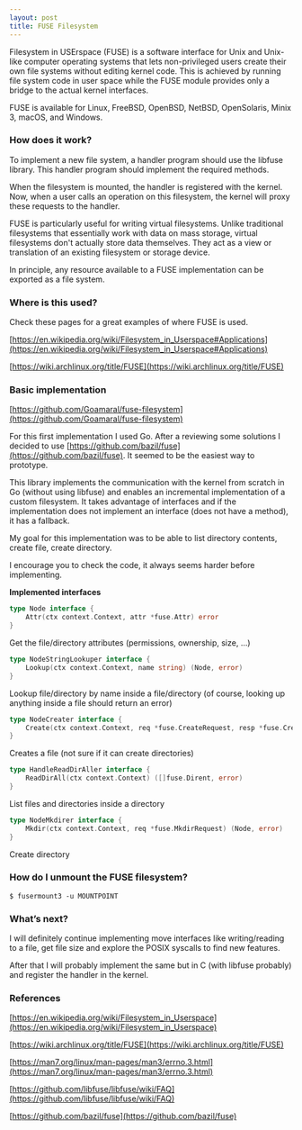 ```yaml
---
layout: post
title: FUSE Filesystem
---
```

Filesystem in USErspace (FUSE) is a software interface for Unix and Unix-like computer operating systems that lets non-privileged users create their own file systems without editing kernel code. This is achieved by running file system code in user space while the FUSE module provides only a bridge to the actual kernel interfaces.

FUSE is available for Linux, FreeBSD, OpenBSD, NetBSD, OpenSolaris, Minix 3, macOS, and Windows.

### How does it work?

To implement a new file system, a handler program should use the libfuse library. This handler program should implement the required methods.

When the filesystem is mounted, the handler is registered with the kernel. Now, when a user calls an operation on this filesystem, the kernel will proxy these requests to the handler.

FUSE is particularly useful for writing virtual filesystems. Unlike traditional filesystems that essentially work with data on mass storage, virtual filesystems don't actually store data themselves. They act as a view or translation of an existing filesystem or storage device.

In principle, any resource available to a FUSE implementation can be exported as a file system.

### Where is this used?

Check these pages for a great examples of where FUSE is used.

[https://en.wikipedia.org/wiki/Filesystem_in_Userspace#Applications](https://en.wikipedia.org/wiki/Filesystem_in_Userspace#Applications)

[https://wiki.archlinux.org/title/FUSE](https://wiki.archlinux.org/title/FUSE)

### Basic implementation

[https://github.com/Goamaral/fuse-filesystem](https://github.com/Goamaral/fuse-filesystem)

For this first implementation I used Go. After a reviewing some solutions I decided to use [https://github.com/bazil/fuse](https://github.com/bazil/fuse). It seemed to be the easiest way to prototype.

This library implements the communication with the kernel from scratch in Go (without using libfuse) and enables an incremental implementation of a custom filesystem. It takes advantage of interfaces and if the implementation does not implement an interface (does not have a method), it has a fallback.

My goal for this implementation was to be able to list directory contents, create file, create directory.

I encourage you to check the code, it always seems harder before implementing.

**Implemented interfaces**

```go
type Node interface {
	Attr(ctx context.Context, attr *fuse.Attr) error
}
```

Get the file/directory attributes (permissions, ownership, size, …)

```go
type NodeStringLookuper interface {
	Lookup(ctx context.Context, name string) (Node, error)
}
```

Lookup file/directory by name inside a file/directory (of course, looking up anything inside a file should return an error)

```go
type NodeCreater interface {
	Create(ctx context.Context, req *fuse.CreateRequest, resp *fuse.CreateResponse) (Node, Handle, error)
}
```

Creates a file (not sure if it can create directories)

```go
type HandleReadDirAller interface {
	ReadDirAll(ctx context.Context) ([]fuse.Dirent, error)
}
```

List files and directories inside a directory

```go
type NodeMkdirer interface {
	Mkdir(ctx context.Context, req *fuse.MkdirRequest) (Node, error)
}
```

Create directory

### How do I unmount the FUSE filesystem?

```
$ fusermount3 -u MOUNTPOINT
```

### What’s next?

I will definitely continue implementing move interfaces like writing/reading to a file, get file size and explore the POSIX syscalls to find new features.

After that I will probably implement the same but in C (with libfuse probably) and register the handler in the kernel.

### References

[https://en.wikipedia.org/wiki/Filesystem_in_Userspace](https://en.wikipedia.org/wiki/Filesystem_in_Userspace)

[https://wiki.archlinux.org/title/FUSE](https://wiki.archlinux.org/title/FUSE)

[https://man7.org/linux/man-pages/man3/errno.3.html](https://man7.org/linux/man-pages/man3/errno.3.html)

[https://github.com/libfuse/libfuse/wiki/FAQ](https://github.com/libfuse/libfuse/wiki/FAQ)

[https://github.com/bazil/fuse](https://github.com/bazil/fuse)